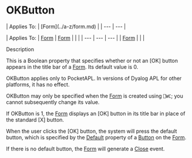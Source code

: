




<h1 class="heading"><span class="name">OKButton</span></h1>
| Applies To: | [Form](../a-z/form.md) |
| --- | ---  |

| Applies To: | [Form](../a-z/form.md) | [Form](../a-z/form.md) |  |  |
| --- | --- | ---  |
| [Form](../a-z/form.md) |  |  |


Description


This is a Boolean property that specifies whether or not an [OK] button appears in the title bar of a [Form](../a-z/form.md). Its default value is 0.



OKButton applies only to PocketAPL. In versions of Dyalog APL for other platforms, it has no effect.


OKButton may only be specified when the [Form](../a-z/form.md) is created using `⎕WC`; you cannot subsequently change its value.


If OKButton is 1, the [Form](../a-z/form.md) displays an [OK]  button in its title bar in place of the standard [X] button.


When the user clicks the [OK] button, the system will press the default button, which is specified by the [Default](../a-z/default.md) property of a [Button](../a-z/button.md) on the [Form](../a-z/form.md).


If there is no default button, the [Form](../a-z/form.md) will generate a [Close](../a-z/close.md) event.



